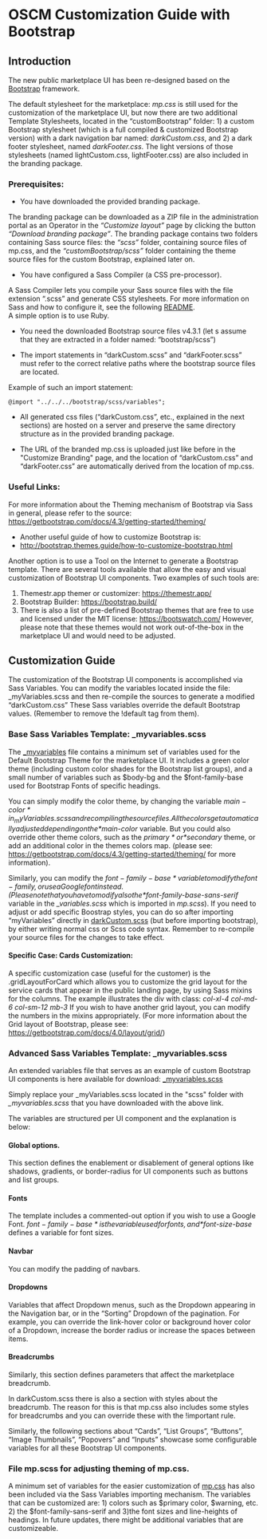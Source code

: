 # OSCM Customization Guide with Bootstrap

## Introduction
The new public marketplace UI has been re-designed based on the [Bootstrap](https://getbootstrap.com/docs/4.3/getting-started/introduction/) framework.  

The default stylesheet for the marketplace: *mp.css* is still used for the customization of the marketplace UI, but now there are two additional Template Stylesheets, located in the “customBootstrap” folder: 1) a custom Bootstrap stylesheet (which is a full compiled & customized Bootstrap version) with a dark navigation bar named: *darkCustom.css*, and 2) a dark footer stylesheet, named *darkFooter.css*. The light versions of those stylesheets (named lightCustom.css, lightFooter.css) are also included in the branding package.

### Prerequisites:

-	You have downloaded the provided branding package. 

The branding package can be downloaded as a ZIP file in the administration portal as an Operator in the *“Customize layout”* page by clicking the button *“Download branding package”*. The branding package contains two folders containing Sass source files: the *“scss”* folder, containing source files of mp.css, and the *“customBootstrap/scss”* folder containing the theme source files for the custom Bootstrap, explained later on.

-	You have configured a Sass Compiler (a CSS pre-processor).

A Sass Compiler lets you compile your Sass source files with the file extension “.scss” and generate CSS stylesheets. For more information on Sass and how to configure it, see the following [README](https://github.com/servicecatalog/oscm/tree/master/oscm-portal/WebContent/marketplace/scss/README.md).  
 A simple option is to use Ruby.

-	You need the downloaded Bootstrap source files v4.3.1 (let s assume that they are extracted in a folder named: “bootstrap/scss”)

-	The import statements in “darkCustom.scss” and “darkFooter.scss” must refer to the correct relative paths where the bootstrap source files are located.

Example of such an import statement:
 ```
 @import "../../../bootstrap/scss/variables";
```
-	All generated css files (“darkCustom.css”, etc., explained in the next sections) are hosted on a server and preserve the same directory structure as in the provided branding package.

-	The URL of the branded mp.css is uploaded just like before in the "Customize Branding" page, and the location of “darkCustom.css” and “darkFooter.css” are automatically derived from the location of mp.css.



### Useful Links:
For more information about the Theming mechanism of Bootstrap via Sass in general, please refer to the source: https://getbootstrap.com/docs/4.3/getting-started/theming/ 
-	Another useful guide of how to customize Bootstrap is: 
-	http://bootstrap.themes.guide/how-to-customize-bootstrap.html

Another option is to use a Tool on the Internet to generate a Bootstrap template. There are several tools available that allow the easy and visual customization of Bootstrap UI components. Two examples of such tools are:
1.	Themestr.app themer or customizer: https://themestr.app/
2.	Bootstrap Builder: https://bootstrap.build/
3. There is also a list of pre-defined Bootstrap themes that are free to use and licensed under the MIT license:
https://bootswatch.com/
However, please note that these themes would not work out-of-the-box in the marketplace UI and would need to be adjusted.

## Customization Guide
The customization of the Bootstrap UI components is accomplished via Sass Variables. 
You can modify the variables located inside the file: _myVariables.scss and  then re-compile the sources to generate a modified “darkCustom.css”
These Sass variables override the default Bootstrap values. (Remember to remove the !default tag from them). 

### Base Sass Variables Template: _myvariables.scss
The [_myvariables](scss/_myvariables.scss) file contains a minimum set of variables used for the Default Bootstrap Theme for the marketplace UI. It includes a green color theme (including custom color shades for the Bootstrap list groups), and a small number of variables such as $body-bg and the $font-family-base used for Bootstrap Fonts of specific headings. 

You can simply modify the color theme, by changing the variable *$main-color* in _myVariables.scss and recompiling the source files. All the colors get automatically adjusted depending on the *$main-color* variable. But you could also override other theme colors, such as the *$primary* or *$secondary* theme, or add an additional color in the themes colors map. (please see: https://getbootstrap.com/docs/4.3/getting-started/theming/ for more information).

Similarly, you can modify the *$font-family-base* variable to modify the font-family, or use a Google font instead. (Please note that you have to modify also the *$font-family-base-sans-serif* variable in the *_variables.scss* which is imported in *mp.scss*).
If you need to adjust or add specific Boostrap styles, you can do so after importing “myVariables” directly in [darkCustom.scss](scss/darkCustom.scss) (but before importing bootstrap), by either writing normal css or Scss code syntax. Remember to re-compile your source files for the changes to take effect.

#### Specific Case: Cards Customization:
A specific customization case (useful for the customer) is the .gridLayoutForCard which allows you to customize the grid layout for the service cards that appear in the public landing page, by using Sass mixins for the columns. The example illustrates the div with class: *col-xl-4 col-md-6 col-sm-12 mb-3*
If you wish to have another grid layout, you can modify the numbers in the mixins appropriately.
(For more information about the Grid layout of Bootstrap, please see: https://getbootstrap.com/docs/4.0/layout/grid/)

### Advanced Sass Variables Template: _myvariables.scss

An extended variables file that serves as an example of custom Bootstrap UI components is here available for download:
[_myvariables.scss](advanced/_myvariables.scss)

Simply replace your _myVariables.scss located in the "scss" folder with *_myvariables.scss*  that you have downloaded with the above link.

The variables are structured per UI component and the explanation is below:

#### Global options.
This section defines the enablement or disablement of general options like shadows, gradients, or border-radius for UI components such as buttons and list groups.


#### Fonts
The template includes a commented-out option if you wish to use a Google Font. *$font-family-base* is the variable used for fonts, and *$font-size-base* defines a variable for font sizes.

#### Navbar 
You can modify the padding of navbars.

#### Dropdowns 
Variables that affect Dropdown menus, such as the Dropdown appearing in the Navigation bar, or in the “Sorting” Dropdown of  the pagination.
For example, you can override the link-hover color or background hover color of a Dropdown, increase the border radius or increase the spaces between items.

#### Breadcrumbs
Similarly, this section defines parameters that affect the marketplace breadcrumb.

In darkCustom.scss there is also a section with styles about the breadcrumb. The reason for this is that mp.css also includes some styles for breadcrumbs and you can override these with the !important rule.

Similarly, the following sections about “Cards”, “List Groups”, “Buttons”, “Image Thumbnails”, “Popovers” and “Inputs” showcase some configurable variables for all these Bootstrap UI components.


### File mp.scss for adjusting theming of mp.css.
A minimum set of variables for the easier customization of [mp.css](../scss/_variables.scss) has also been included via the Sass Variables importing mechanism. The variables that can be customized are: 1) colors such as $primary color, $warning, etc. 2) the $font-family-sans-serif and 3)the font sizes and line-heights of headings. 
In future updates, there might be additional variables that are customizeable.
